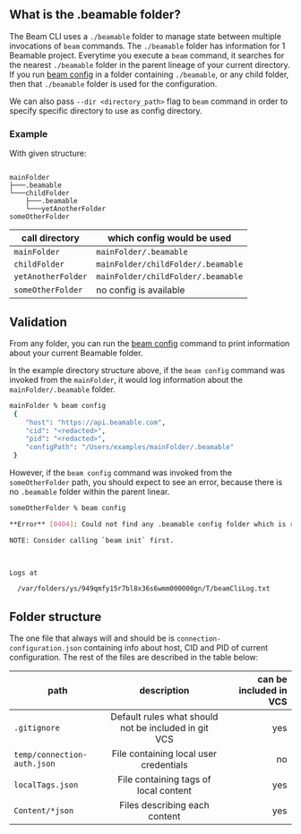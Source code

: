 ## What is the .beamable folder?

The Beam CLI uses a `./beamable` folder to manage state between multiple invocations of `beam` commands. The `./beamable` folder has information for 1 Beamable project.
Everytime you execute a `beam` command, it searches for the nearest `./beamable` folder in the parent lineage of your current directory. If you run [beam config](doc:cli-config) in a folder containing `./beamable`, or any child folder, then that `./beamable` folder is used for the configuration. 

We can also pass `--dir <directory_path>` flag to `beam` command in order to specify specific directory to use as config directory.

### Example

With given structure:
```

mainFolder
├───.beamable
└───childFolder
    ├───.beamable
    └───yetAnotherFolder
someOtherFolder
```

| call directory     | which config would be used         |
| ------------------ | ---------------------------------- |
| `mainFolder`       | `mainFolder/.beamable`             |
| `childFolder`      | `mainFolder/childFolder/.beamable` |
| `yetAnotherFolder` | `mainFolder/childFolder/.beamable` |
| `someOtherFolder`  | no config is available             |


## Validation 

From any folder, you can run the [beam config](doc:cli-config)  command to print information about your current Beamable folder. 

In the example directory structure above, if the `beam config` command was invoked from the `mainFolder`, it would log information about the `mainFolder/.beamable` folder. 
```sh
mainFolder % beam config
 {                                                             
    "host": "https://api.beamable.com",                        
    "cid": "<redacted>",                                 
    "pid": "<redacted>",                              
    "configPath": "/Users/examples/mainFolder/.beamable" 
 } 
```

However, if the `beam config` command was invoked from the `someOtherFolder` path, you should expect to see an error, because there is no `.beamable` folder within the parent linear. 

```sh
someOtherFolder % beam config

**Error** [0404]: Could not find any .beamable config folder which is required for this command.

NOTE: Consider calling `beam init` first.

  

Logs at

  /var/folders/ys/949qmfy15r7bl8x36s6wmm000000gn/T/beamCliLog.txt
```

## Folder structure

The one file that always will and should be is `connection-configuration.json` containing info about host, CID and PID of current configuration.
The rest of the files are described in the table below:

| path                        |                     description                      | can be included in VCS |
| --------------------------- | :--------------------------------------------------: | ---------------------: |
| `.gitignore`                | Default rules what should not be included in git VCS |                    yes |
| `temp/connection-auth.json` |        File containing local user credentials        |                     no |
| `localTags.json`            |        File containing tags of local content         |                    yes |
| `Content/*json`             |            Files describing each content             |                    yes |


